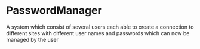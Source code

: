 # PasswordManager
A system which consist of several users each able to create a connection to different sites with different user names and passwords which can now be managed by the user
